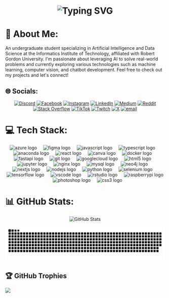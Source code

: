 <h1 align="center">
  <img 
    src="https://readme-typing-svg.demolab.com?font=Fira+Code&size=32&duration=2000&pause=1000&color=FFFFFF&background=00000000&center=true&vCenter=true&width=800&lines=Hi+I'm+Damika+Saputhanthri;A+passionate+AI+Engineer+from+Sri+Lanka" 
    alt="Typing SVG" 
  />
</h1>

# 💫 About Me:
An undergraduate student specializing in Artificial Intelligence and Data Science at the Informatics Institute of Technology, affiliated with Robert Gordon University. I'm passionate about leveraging AI to solve real-world problems and currently exploring various technologies such as machine learning, computer vision, and chatbot development. Feel free to check out my projects and let's connect!


## 🌐 Socials:
<div align="center">

[![Discord](https://img.shields.io/badge/Discord-%237289DA.svg?logo=discord&logoColor=white)](https://discord.gg/49y8b2Du)
[![Facebook](https://img.shields.io/badge/Facebook-%231877F2.svg?logo=Facebook&logoColor=white)](https://facebook.com/DamikaSaputhanthri)
[![Instagram](https://img.shields.io/badge/Instagram-%23E4405F.svg?logo=Instagram&logoColor=white)](https://instagram.com/damika.u)
[![LinkedIn](https://img.shields.io/badge/LinkedIn-%230077B5.svg?logo=linkedin&logoColor=white)](https://linkedin.com/in/damika-saputhanthri)
[![Medium](https://img.shields.io/badge/Medium-12100E?logo=medium&logoColor=white)](https://medium.com/@damikaudantha)
[![Reddit](https://img.shields.io/badge/Reddit-%23FF4500.svg?logo=Reddit&logoColor=white)](https://reddit.com/user/Alive_Committee705)
[![Stack Overflow](https://img.shields.io/badge/-Stackoverflow-FE7A16?logo=stack-overflow&logoColor=white)](https://stackoverflow.com/users/damika-saputhanthri)
[![TikTok](https://img.shields.io/badge/TikTok-%23000000.svg?logo=TikTok&logoColor=white)](https://tiktok.com/@damika_.s)
[![Twitch](https://img.shields.io/badge/Twitch-%239146FF.svg?logo=Twitch&logoColor=white)](https://twitch.tv/damikau)
[![X](https://img.shields.io/badge/X-black.svg?logo=X&logoColor=white)](https://x.com/DamikaSaputhan1)
[![email](https://img.shields.io/badge/Email-D14836?logo=gmail&logoColor=white)](mailto:damikaudantha@gmail.com)

</div>


# 💻 Tech Stack:
<div align="center">
  <img src="https://cdn.jsdelivr.net/gh/devicons/devicon/icons/azure/azure-original.svg" height="40" alt="azure logo"  />
  <img width="12" />
  <img src="https://cdn.jsdelivr.net/gh/devicons/devicon/icons/figma/figma-original.svg" height="40" alt="figma logo"  />
  <img width="12" />
  <img src="https://cdn.jsdelivr.net/gh/devicons/devicon/icons/javascript/javascript-original.svg" height="40" alt="javascript logo"  />
  <img width="12" />
  <img src="https://cdn.jsdelivr.net/gh/devicons/devicon/icons/typescript/typescript-original.svg" height="40" alt="typescript logo"  />
  <img width="12" />
  <img src="https://cdn.jsdelivr.net/gh/devicons/devicon/icons/anaconda/anaconda-original.svg" height="40" alt="anaconda logo"  />
  <img width="12" />
  <img src="https://cdn.jsdelivr.net/gh/devicons/devicon/icons/react/react-original.svg" height="40" alt="react logo"  />
  <img width="12" />
  <img src="https://cdn.jsdelivr.net/gh/devicons/devicon/icons/canva/canva-original.svg" height="40" alt="canva logo"  />
  <img width="12" />
  <img src="https://cdn.jsdelivr.net/gh/devicons/devicon/icons/docker/docker-original.svg" height="40" alt="docker logo"  />
  <img width="12" />
  <img src="https://cdn.jsdelivr.net/gh/devicons/devicon/icons/fastapi/fastapi-original.svg" height="40" alt="fastapi logo"  />
  <img width="12" />
  <img src="https://cdn.jsdelivr.net/gh/devicons/devicon/icons/git/git-original.svg" height="40" alt="git logo"  />
  <img width="12" />
  <img src="https://cdn.jsdelivr.net/gh/devicons/devicon/icons/googlecloud/googlecloud-original.svg" height="40" alt="googlecloud logo"  />
  <img width="12" />
  <img src="https://cdn.jsdelivr.net/gh/devicons/devicon/icons/html5/html5-original.svg" height="40" alt="html5 logo"  />
  <img width="12" />
  <img src="https://cdn.jsdelivr.net/gh/devicons/devicon/icons/jupyter/jupyter-original.svg" height="40" alt="jupyter logo"  />
  <img width="12" />
  <img src="https://cdn.jsdelivr.net/gh/devicons/devicon/icons/nginx/nginx-original.svg" height="40" alt="nginx logo"  />
  <img width="12" />
  <img src="https://cdn.jsdelivr.net/gh/devicons/devicon/icons/mysql/mysql-original.svg" height="40" alt="mysql logo"  />
  <img width="12" />
  <img src="https://cdn.jsdelivr.net/gh/devicons/devicon/icons/neo4j/neo4j-original.svg" height="40" alt="neo4j logo"  />
  <img width="12" />
  <img src="https://cdn.jsdelivr.net/gh/devicons/devicon/icons/nextjs/nextjs-original.svg" height="40" alt="nextjs logo"  />
  <img width="12" />
  <img src="https://cdn.jsdelivr.net/gh/devicons/devicon/icons/nodejs/nodejs-original.svg" height="40" alt="nodejs logo"  />
  <img width="12" />
  <img src="https://cdn.jsdelivr.net/gh/devicons/devicon/icons/python/python-original.svg" height="40" alt="python logo"  />
  <img width="12" />
  <img src="https://cdn.jsdelivr.net/gh/devicons/devicon/icons/selenium/selenium-original.svg" height="40" alt="selenium logo"  />
  <img width="12" />
  <img src="https://cdn.jsdelivr.net/gh/devicons/devicon/icons/tensorflow/tensorflow-original.svg" height="40" alt="tensorflow logo"  />
  <img width="12" />
  <img src="https://cdn.jsdelivr.net/gh/devicons/devicon/icons/vscode/vscode-original.svg" height="40" alt="vscode logo"  />
  <img width="12" />
  <img src="https://cdn.jsdelivr.net/gh/devicons/devicon/icons/rstudio/rstudio-original.svg" height="40" alt="rstudio logo"  />
  <img width="12" />
  <img src="https://cdn.jsdelivr.net/gh/devicons/devicon/icons/raspberrypi/raspberrypi-original.svg" height="40" alt="raspberrypi logo"  />
  <img width="12" />
  <img src="https://cdn.jsdelivr.net/gh/devicons/devicon/icons/photoshop/photoshop-plain.svg" height="40" alt="photoshop logo"  />
  <img width="12" />
  <img src="https://cdn.jsdelivr.net/gh/devicons/devicon/icons/css3/css3-original.svg" height="40" alt="css3 logo"  />

</div>

# 📊 GitHub Stats:
<p align="center">
  <img src="https://nirzak-streak-stats.vercel.app/?user=itzdamika&theme=dark&hide_border=false" alt="GitHub Stats" />
</p>

<div align="center">

![snake gif](https://github.com/itzdamika/itzdamika/blob/output/github-snake-dark.svg)

</div>

## 🏆 GitHub Trophies
![](https://github-profile-trophy.vercel.app/?username=itzdamika&theme=radical&no-frame=false&no-bg=true&margin-w=4)
